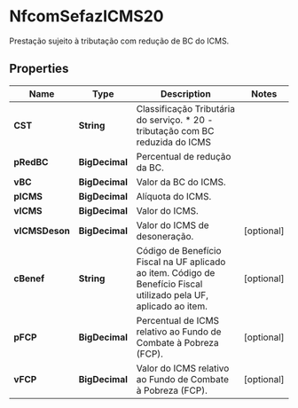 

# NfcomSefazICMS20

Prestação sujeito à tributação com redução de BC do ICMS.

## Properties

| Name | Type | Description | Notes |
|------------ | ------------- | ------------- | -------------|
|**CST** | **String** | Classificação Tributária do serviço.  * 20 - tributação com BC reduzida do ICMS |  |
|**pRedBC** | **BigDecimal** | Percentual de redução da BC. |  |
|**vBC** | **BigDecimal** | Valor da BC do ICMS. |  |
|**pICMS** | **BigDecimal** | Alíquota do ICMS. |  |
|**vICMS** | **BigDecimal** | Valor do ICMS. |  |
|**vICMSDeson** | **BigDecimal** | Valor do ICMS de desoneração. |  [optional] |
|**cBenef** | **String** | Código de Benefício Fiscal na UF aplicado ao item.  Código de Benefício Fiscal utilizado pela UF, aplicado ao  item. |  [optional] |
|**pFCP** | **BigDecimal** | Percentual de ICMS relativo ao Fundo de Combate à Pobreza (FCP). |  [optional] |
|**vFCP** | **BigDecimal** | Valor do ICMS relativo ao Fundo de Combate à Pobreza (FCP). |  [optional] |



